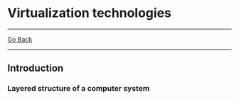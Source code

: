 # Virtualization technologies
---
[Go Back](UNIOVI/3S2_IntSys/README.md)

---
## Introduction
### Layered structure of a computer system
```mermaid

```
